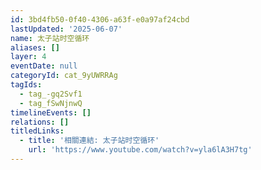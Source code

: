 ```yaml
---
id: 3bd4fb50-0f40-4306-a63f-e0a97af24cbd
lastUpdated: '2025-06-07'
name: 太子站时空循环
aliases: []
layer: 4
eventDate: null
categoryId: cat_9yUWRRAg
tagIds:
  - tag_-gq2Svf1
  - tag_fSwNjnwQ
timelineEvents: []
relations: []
titledLinks:
  - title: '相關連結: 太子站时空循环'
    url: 'https://www.youtube.com/watch?v=yla6lA3H7tg'
---
```


